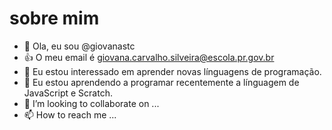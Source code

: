 #  sobre mim
- 👋 Ola, eu sou @giovanastc
- :+1: O meu email é giovana.carvalho.silveira@escola.pr.gov.br
- 👀 Eu estou interessado em aprender novas línguagens de programação.
- 🌱 Eu estou aprendendo a programar recentemente a línguagem de JavaScript e Scratch.
- 💞️ I’m looking to collaborate on ...
- 📫 How to reach me ...
